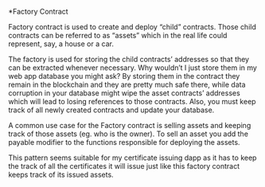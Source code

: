 *Factory Contract

Factory contract is used to create and deploy “child” contracts. Those child contracts can be referred to as “assets” which in the real life could represent, say, a house or a car.

The factory is used for storing the child contracts’ addresses so that they can be extracted whenever necessary. Why wouldn’t I just store them in my web app database you might ask? By storing them in the contract they remain in the blockchain and they are pretty much safe there, while data corruption in your database might wipe the asset contracts’ addresses which will lead to losing references to those contracts. Also, you must keep track of all newly created contracts and update your database.

A common use case for the Factory contract is selling assets and keeping track of those assets (eg. who is the owner). To sell an asset you add the payable modifier to the functions responsible for deploying the assets.

This pattern seems suitable for my certificate issuing dapp as it has to keep the track of all the certificates it will issue just like this factory contract keeps track of its issued assets.
